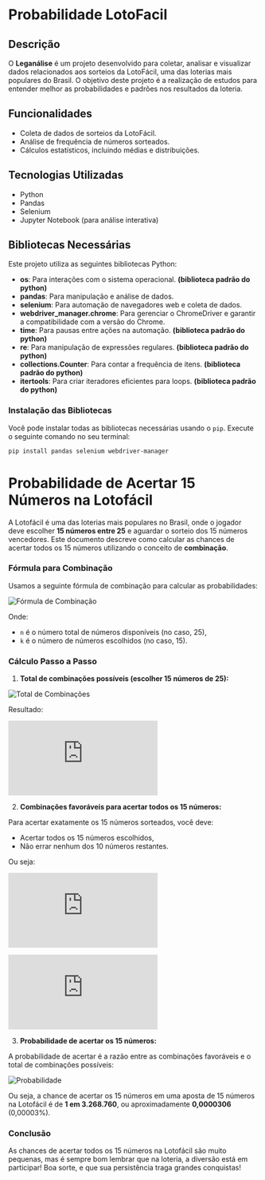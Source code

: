 # Probabilidade LotoFacil

## Descrição
O **Leganálise** é um projeto desenvolvido para coletar, analisar e visualizar dados relacionados aos sorteios da LotoFácil, uma das loterias mais populares do Brasil. O objetivo deste projeto é a realização de estudos para entender melhor as probabilidades e padrões nos resultados da loteria.

## Funcionalidades
- Coleta de dados de sorteios da LotoFácil.
- Análise de frequência de números sorteados.
- Cálculos estatísticos, incluindo médias e distribuições.

## Tecnologias Utilizadas
- Python
- Pandas
- Selenium
- Jupyter Notebook (para análise interativa)

## Bibliotecas Necessárias

Este projeto utiliza as seguintes bibliotecas Python:

- **os**: Para interações com o sistema operacional. **(biblioteca padrão do python)**
- **pandas**: Para manipulação e análise de dados.
- **selenium**: Para automação de navegadores web e coleta de dados.
- **webdriver_manager.chrome**: Para gerenciar o ChromeDriver e garantir a compatibilidade com a versão do Chrome.
- **time**: Para pausas entre ações na automação. **(biblioteca padrão do python)**
- **re**: Para manipulação de expressões regulares. **(biblioteca padrão do python)**
- **collections.Counter**: Para contar a frequência de itens. **(biblioteca padrão do python)**
- **itertools**: Para criar iteradores eficientes para loops. **(biblioteca padrão do python)**

### Instalação das Bibliotecas

Você pode instalar todas as bibliotecas necessárias usando o `pip`. Execute o seguinte comando no seu terminal:

```bash
pip install pandas selenium webdriver-manager
```

# Probabilidade de Acertar 15 Números na Lotofácil

A Lotofácil é uma das loterias mais populares no Brasil, onde o jogador deve escolher **15 números entre 25** e aguardar o sorteio dos 15 números vencedores. Este documento descreve como calcular as chances de acertar todos os 15 números utilizando o conceito de **combinação**.

### Fórmula para Combinação

Usamos a seguinte fórmula de combinação para calcular as probabilidades:

![Fórmula de Combinação](https://latex.codecogs.com/png.latex?C(n,k)%20=%20\frac{n!}{k!%20\cdot%20(n-k)!})

Onde:
- `n` é o número total de números disponíveis (no caso, 25),
- `k` é o número de números escolhidos (no caso, 15).

### Cálculo Passo a Passo

1. **Total de combinações possíveis (escolher 15 números de 25):**

![Total de Combinações](https://latex.codecogs.com/png.latex?C(25,15)%20=%20\frac{25!}{15!%20\cdot%20(25-15)!})

Resultado:

![Resultado Combinações](https://latex.codecogs.com/png.latex?C(25,15)%20=%203.268.760)

2. **Combinações favoráveis para acertar todos os 15 números:**

Para acertar exatamente os 15 números sorteados, você deve:
   - Acertar todos os 15 números escolhidos,
   - Não errar nenhum dos 10 números restantes.

Ou seja:

![Combinações Favoráveis](https://latex.codecogs.com/png.latex?C(15,15)%20=%201)

![Combinações Não Escolhidas](https://latex.codecogs.com/png.latex?C(10,0)%20=%201)

3. **Probabilidade de acertar os 15 números:**

A probabilidade de acertar é a razão entre as combinações favoráveis e o total de combinações possíveis:

![Probabilidade](https://latex.codecogs.com/png.latex?P%20=%20\frac{1}{C(25,15)}%20=%20\frac{1}{3.268.760}%20\approx%200,0000306)

Ou seja, a chance de acertar os 15 números em uma aposta de 15 números na Lotofácil é de **1 em 3.268.760**, ou aproximadamente **0,0000306** (0,00003%).

### Conclusão

As chances de acertar todos os 15 números na Lotofácil são muito pequenas, mas é sempre bom lembrar que na loteria, a diversão está em participar! Boa sorte, e que sua persistência traga grandes conquistas!
